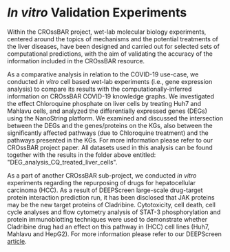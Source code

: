# _In vitro_ Validation Experiments

Within the CROssBAR project, wet-lab molecular biology experiments, centered around the topics of mechanisms and the potential treatments of the liver diseases, have been designed and carried out for selected sets of computational predictions, with the aim of validating the accuracy of the information included in the CROssBAR resource.

As a comparative analysis in relation to the COVID-19 use-case, we conducted *in vitro* cell based wet-lab experiments (i.e., gene expression analysis) to compare its results with the computationally-inferred information on CROssBAR COVID-19 knowledge graphs. We investigated the effect Chloroquine phosphate on liver cells by treating Huh7 and Mahlavu cells, and analyzed the differentially expressed genes (DEGs) using the NanoString platform. We examined and discussed the intersection between the DEGs and the genes/proteins on the KGs, also between the significantly affected pathways (due to Chloroquine treatment) and the pathways presented in the KGs. For more information please refer to our CROssBAR project paper. All datasets used in this analysis can be found together with the results in the folder above entitled: "DEG_analysis_CQ_treated_liver_cells".

As a part of another CROssBAR sub-project, we conducted _in vitro_ experiments regarding the repurposing of drugs for hepatocellular carcinoma (HCC). As a result of DEEPScreen large-scale drug-target protein interaction prediction run, it has been disclosed that JAK proteins may be the new target proteins of Cladribine. Cytotoxicity, cell death, cell cycle analyses and flow cytometry analysis of STAT-3 phosphorylation and protein immunoblotting techniques were used to demonstrate whether Cladribine drug had an effect on this pathway in (HCC) cell lines (Huh7, Mahlavu and HepG2). For more information please refer to our DEEPScreen [article](https://pubs.rsc.org/en/content/articlelanding/2020/SC/C9SC03414E).
